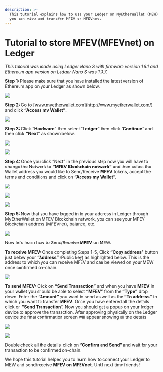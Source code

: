 ```yaml
---
description: >-
  This tutorial explains how to use your Ledger on MyEtherWallet (MEW) so that
  you can view and transfer MFEV on MFEVnet.
---
```


# Tutorial to store MFEV\(MFEVnet\) on Ledger

_This tutorial was made using Ledger Nano S with firmware version 1.6.1 and Ethereum app version on Ledger Nano S was 1.3.7._

**Step 1:** Please make sure that you have installed the latest version of Ethereum app on your Ledger as shown below.

![](../../.gitbook/assets/0%20%282%29.png)

**Step 2:** Go to [www.myetherwallet.com](http://www.myetherwallet.com/) and click **“Access my Wallet”**.

![](../../.gitbook/assets/1%20%285%29.png)

**Step 3:** Click “**Hardware**” then select “**Ledger**” then click “**Continue**” and then click **“Next”** as shown below.

![](../../.gitbook/assets/2%20%285%29.png)

![](../../.gitbook/assets/3%20%284%29.png)

**Step 4:** Once you click “Next” in the previous step now you will have to change the Network to **“MFEV Blockchain network”** and then select the Wallet address you would like to Send/Receive **MFEV** tokens, accept the terms and conditions and click on **“Access my Wallet”.**

![](../../.gitbook/assets/4%20%285%29.png)

![](../../.gitbook/assets/5%20%283%29.png)

![](../../.gitbook/assets/6%20%284%29.png)

**Step 5:** Now that you have logged in to your address in Ledger through MyEtherWallet on MFEV Blockchain network, you can see your MFEV Blockchain address \(MFEVnet\), balance, etc.

![](../../.gitbook/assets/7%20%283%29.png)

Now let’s learn how to Send/Receive **MFEV** on MEW.

**To receive MFEV:** Once completing Steps 1-5, Click **“Copy address”** button just below your **“Address”** \(Public key\) as highlighted below. This is the address to which you can receive MFEV and can be viewed on your MEW once confirmed on-chain.

![](../../.gitbook/assets/8%20%283%29.png)

**To send MFEV:** Click on **“Send Transaction”** and when you have **MFEV** in your wallet you should be able to select **“MFEV”** from the **“Type”** drop down. Enter the **“Amount”** you want to send as well as the **“To address”** to which you want to transfer **MFEV**. Once you have entered all the details click on **“Send Transaction”.** Now you should get a popup on your ledger device to approve the transaction. After approving physically on the Ledger device the final confirmation screen will appear showing all the details

![](../../.gitbook/assets/9%20%283%29.png)

![](../../.gitbook/assets/10%20%283%29.png)

Double check all the details, click on **“Confirm and Send”** and wait for your transaction to be confirmed on-chain.

We hope this tutorial helped you to learn how to connect your Ledger to MEW and send/receive **MFEV on MFEVnet**. Until next time friends!
